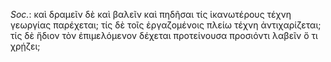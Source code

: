 

*Soc.*: καὶ δραμεῖν δὲ καὶ βαλεῖν καὶ πηδῆσαι τίς ἱκανωτέρους τέχνη γεωργίας παρέχεται; τίς δὲ τοῖς ἐργαζομένοις πλείω τέχνη ἀντιχαρίζεται; τίς δὲ ἥδιον τὸν ἐπιμελόμενον δέχεται προτείνουσα προσιόντι λαβεῖν ὅ τι χρῄζει;